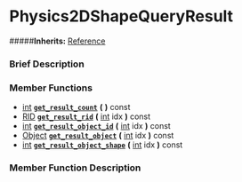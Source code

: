 #  Physics2DShapeQueryResult  
#####**Inherits:** [Reference](class_reference)

###  Brief Description  


###  Member Functions 
  * [int](class_int)  **[`get_result_count`](#get_result_count)**  **(** **)** const
  * [RID](class_rid)  **[`get_result_rid`](#get_result_rid)**  **(** [int](class_int) idx  **)** const
  * [int](class_int)  **[`get_result_object_id`](#get_result_object_id)**  **(** [int](class_int) idx  **)** const
  * [Object](class_object)  **[`get_result_object`](#get_result_object)**  **(** [int](class_int) idx  **)** const
  * [int](class_int)  **[`get_result_object_shape`](#get_result_object_shape)**  **(** [int](class_int) idx  **)** const

###  Member Function Description  
